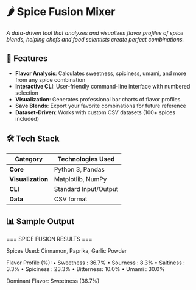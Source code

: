 # 🌶️ Spice Fusion Mixer 

*A data-driven tool that analyzes and visualizes flavor profiles of spice blends, helping chefs and food scientists create perfect combinations.*


## 🚀 Features
- **Flavor Analysis**: Calculates sweetness, spiciness, umami, and more from any spice combination
- **Interactive CLI**: User-friendly command-line interface with numbered selection
- **Visualization**: Generates professional bar charts of flavor profiles
- **Save Blends**: Export your favorite combinations for future reference
- **Dataset-Driven**: Works with custom CSV datasets (100+ spices included)

## 🛠️ Tech Stack
| Category       | Technologies Used |
|----------------|-------------------|
| **Core**       | Python 3, Pandas  |
| **Visualization** | Matplotlib, NumPy |
| **CLI**        | Standard Input/Output |
| **Data**       | CSV format |

## 📊 Sample Output
=== SPICE FUSION RESULTS ===

Spices Used: Cinnamon, Paprika, Garlic Powder

Flavor Profile (%):
• Sweetness : 36.7%
• Sourness  : 8.3%
• Saltiness : 3.3%
• Spiciness : 23.3%
• Bitterness: 10.0%
• Umami     : 30.0%

Dominant Flavor: Sweetness (36.7%)
